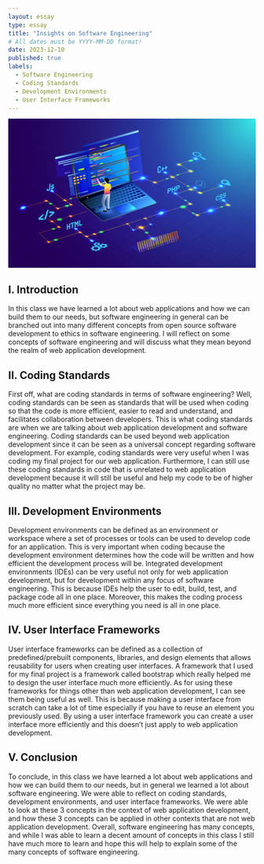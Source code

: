```yaml
---
layout: essay
type: essay
title: "Insights on Software Engineering"
# All dates must be YYYY-MM-DD format!
date: 2023-12-10
published: true
labels:
  - Software Engineering
  - Coding Standards
  - Development Environments 	 
  - User Interface Frameworks
---
```

<img width="600px" class="rounded mx-auto d-block" src="../img/se.jpeg">

## I. Introduction
In this class we have learned a lot about web applications and how we can build them to our needs, but software engineering in general can be branched out into many different concepts from open source software development to ethics in software engineering. I will reflect on some concepts of software engineering and will discuss what they mean beyond the realm of web application development. 

## II. Coding Standards
First off, what are coding standards in terms of software engineering? Well, coding standards can be seen as standards that will be used when coding so that the code is more efficient, easier to read and understand, and facilitates collaboration between developers. This is what coding standards are when we are talking about web application development and software engineering. Coding standards can be used beyond web application development since it can be seen as a universal concept regarding software development. For example, coding standards were very useful when I was coding my final project for our web application. Furthermore, I can still use these coding standards in code that is unrelated to web application development because it will still be useful and help my code to be of higher quality no matter what the project may be.

## III.  Development Environments 	 
Development environments can be defined as an environment or workspace where a set of processes or tools can be used to develop code for an application. This is very important when coding because the development environment determines how the code will be written and how efficient the development process will be. Integrated development environments (IDEs) can be very useful not only for web application development, but for development within any focus of software engineering. This is because IDEs help the user to edit, build, test, and package code all in one place. Moreover, this makes the coding process much more efficient since everything you need is all in one place. 

## IV. User Interface Frameworks
User interface frameworks can be defined as a collection of predefined/prebuilt components, libraries, and design elements that allows reusability for users when creating user interfaces. A framework that I used for my final project is a framework called bootstrap which really helped me to design the user interface much more efficiently. As for using these frameworks for things other than web application development, I can see them being useful as well. This is because making a user interface from scratch can take a lot of time especially if you have to reuse an element you previously used. By using a user interface framework you can create a user interface more efficiently and this doesn’t just apply to web application development. 


## V. Conclusion
To conclude, in this class we have learned a lot about web applications and how we can build them to our needs, but in general we learned a lot about software engineering. We were able to reflect on coding standards, development environments, and user interface frameworks. We were able to look at these 3 concepts in the context of web application development, and how these 3 concepts can be applied in other contexts that are not web application development. Overall, software engineering has many concepts, and while I was able to learn a decent amount of concepts in this class I still have much more to learn and hope this will help to explain some of the many concepts of software engineering. 

